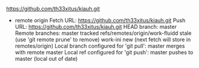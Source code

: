 https://github.com/th33xitus/kiauh.git
* remote origin
  Fetch URL: https://github.com/th33xitus/kiauh.git
  Push  URL: https://github.com/th33xitus/kiauh.git
  HEAD branch: master
  Remote branches:
    master                          tracked
    refs/remotes/origin/work-fluidd stale (use 'git remote prune' to remove)
    work-ini                        new (next fetch will store in remotes/origin)
  Local branch configured for 'git pull':
    master merges with remote master
  Local ref configured for 'git push':
    master pushes to master (local out of date)
